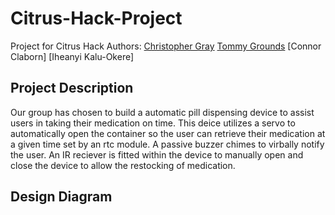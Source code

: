 # Citrus-Hack-Project
Project for Citrus Hack
Authors: [Christopher Gray](https://github.com/graycj42) [Tommy Grounds](https://github.com/PuttyXD) [Connor Claborn] [Iheanyi Kalu-Okere]
## Project Description
Our group has chosen to build a automatic pill dispensing device to assist users in taking their medication on time. This deice utilizes a servo to automatically open the container so the user can retrieve their medication at a given time set by an rtc module. A passive buzzer chimes to virbally notify the user. An IR reciever is fitted within the device to manually open and close the device to allow the restocking of medication.
  
## Design Diagram
